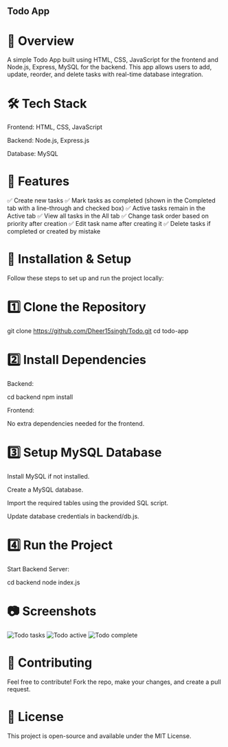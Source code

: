## Todo App

# 🚀 Overview

A simple Todo App built using HTML, CSS, JavaScript for the frontend and Node.js, Express, MySQL for the backend. This app allows users to add, update, reorder, and delete tasks with real-time database integration.

# 🛠️ Tech Stack

Frontend: HTML, CSS, JavaScript

Backend: Node.js, Express.js

Database: MySQL

# 📌 Features

✅ Create new tasks
✅ Mark tasks as completed (shown in the Completed tab with a line-through and checked box)
✅ Active tasks remain in the Active tab
✅ View all tasks in the All tab
✅ Change task order based on priority after creation
✅ Edit task name after creating it
✅ Delete tasks if completed or created by mistake

# 🔧 Installation & Setup

Follow these steps to set up and run the project locally:

# 1️⃣ Clone the Repository

git clone https://github.com/Dheer15singh/Todo.git
cd todo-app

# 2️⃣ Install Dependencies

Backend:

cd backend
npm install

Frontend:

No extra dependencies needed for the frontend.

# 3️⃣ Setup MySQL Database

Install MySQL if not installed.

Create a MySQL database.

Import the required tables using the provided SQL script.

Update database credentials in backend/db.js.

# 4️⃣ Run the Project

Start Backend Server:

cd backend
node index.js

# 📷 Screenshots

![Todo tasks](https://github.com/user-attachments/assets/ab5e908c-7696-4476-9ef0-f052216ab2d8)
![Todo active](https://github.com/user-attachments/assets/6b0974eb-5d63-4eaf-a54b-224af318a5af)
![Todo complete](https://github.com/user-attachments/assets/8f091340-0743-40d1-a1b9-4c3f1e31ea70)


# 🤝 Contributing

Feel free to contribute! Fork the repo, make your changes, and create a pull request.

# 📜 License

This project is open-source and available under the MIT License.
